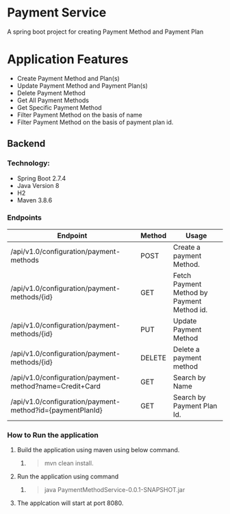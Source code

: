 # Payment Service
A spring boot project for creating Payment Method and Payment Plan

# Application Features

- Create Payment Method and Plan(s)
- Update Payment Method and Payment Plan(s)
- Delete Payment Method
- Get All Payment Methods
- Get Specific Payment Method
- Filter Payment Method on the basis of name
- Filter Payment Method on the basis of payment plan id.

## Backend
### Technology:

- Spring Boot 2.7.4
- Java Version 8
- H2
- Maven 3.8.6


### Endpoints
 Endpoint              | Method | Usage                                       
-----------------------| ------ |---------------------------------------------
/api/v1.0/configuration/payment-methods        | POST | Create a payment Method.                    
/api/v1.0/configuration/payment-methods/{id}   | GET | Fetch Payment Method by Payment Method id.  
/api/v1.0/configuration/payment-methods/{id}  | PUT | Update Payment Method                       
/api/v1.0/configuration/payment-methods/{id}   | DELETE | Delete a payment method
/api/v1.0/configuration/payment-method?name=Credit+Card   | GET | Search by Name
/api/v1.0/configuration/payment-method?id={paymentPlanId}   | GET | Search by Payment Plan Id.


### How to Run the application

1. Build the application using maven using below command. 
   1. > mvn clean install.
2. Run the application using command 
   1. > java PaymentMethodService-0.0.1-SNAPSHOT.jar
3. The applcation will start at port 8080.


